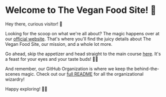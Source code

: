 # Welcome to The Vegan Food Site! 🌱

Hey there, curious visitor! 🌿

Looking for the scoop on what we're all about?
The magic happens over at our [official website](https://theveganfood.site/).
That's where you'll find the juicy details about The Vegan Food Site, our mission, and a whole lot more.

Go ahead, skip the appetizer and head straight to the main course [here](https://theveganfood.site/).
It's a feast for your eyes and your taste buds! 🍲🎉

And remember, our GitHub Organization is where we keep the behind-the-scenes magic.
Check out our [full README](/profile/README.md) for all the organizational wizardry!

Happy exploring! 🚀🌱
